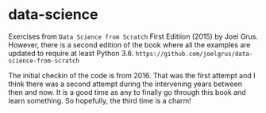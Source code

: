 # data-science
Exercises from `Data Science from Scratch` First Editiion (2015) by Joel Grus.  
However, there is a second edition of the book where all the examples are updated to require at least Python 3.6. `https://github.com/joelgrus/data-science-from-scratch`

The initial checkin of the code is from 2016.  That was the first attempt and I think there was a second attempt during the intervening years between then and now.  It is a good time as any to finally go through this book and learn something.  So hopefully, the third time is a charm!

